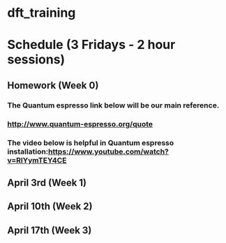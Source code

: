 # dft_training
# Schedule (3 Fridays - 2 hour sessions)

## Homework (Week 0)
### The Quantum espresso link below will be our main reference.
### http://www.quantum-espresso.org/quote
### The video below is helpful in Quantum espresso installation:https://www.youtube.com/watch?v=RlYymTEY4CE

## April 3rd (Week 1)


## April 10th (Week 2)

## April 17th (Week 3)
